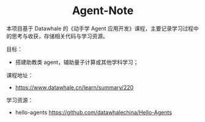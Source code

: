 <div align=center>
<h1>Agent-Note</h1>
</div>

本项目基于 Datawhale 的《动手学 Agent 应用开发》课程，主要记录学习过程中的思考与收获，存储相关代码与学习资源。

目标：
- 搭建助教类 agent，辅助量子计算或其他学科学习；

课程地址：
- https://www.datawhale.cn/learn/summary/220

学习资源：
- hello-agents https://github.com/datawhalechina/Hello-Agents


